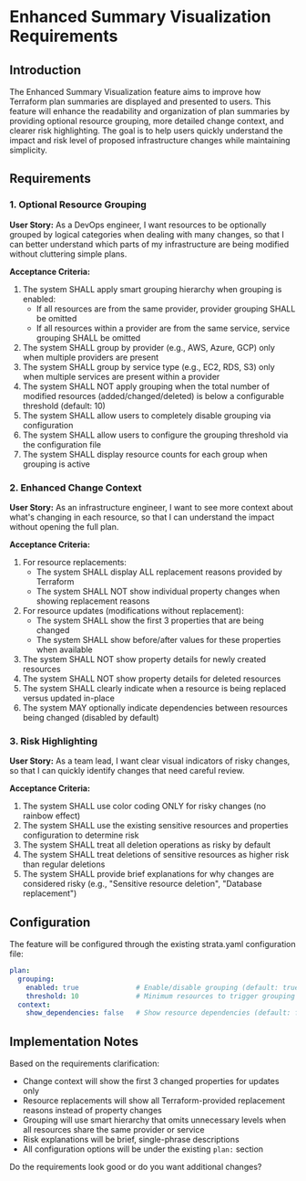 # Enhanced Summary Visualization Requirements

## Introduction

The Enhanced Summary Visualization feature aims to improve how Terraform plan summaries are displayed and presented to users. This feature will enhance the readability and organization of plan summaries by providing optional resource grouping, more detailed change context, and clearer risk highlighting. The goal is to help users quickly understand the impact and risk level of proposed infrastructure changes while maintaining simplicity.

## Requirements

### 1. Optional Resource Grouping

**User Story:** As a DevOps engineer, I want resources to be optionally grouped by logical categories when dealing with many changes, so that I can better understand which parts of my infrastructure are being modified without cluttering simple plans.

**Acceptance Criteria:**
1. The system SHALL apply smart grouping hierarchy when grouping is enabled:
   - If all resources are from the same provider, provider grouping SHALL be omitted
   - If all resources within a provider are from the same service, service grouping SHALL be omitted
2. The system SHALL group by provider (e.g., AWS, Azure, GCP) only when multiple providers are present
3. The system SHALL group by service type (e.g., EC2, RDS, S3) only when multiple services are present within a provider
4. The system SHALL NOT apply grouping when the total number of modified resources (added/changed/deleted) is below a configurable threshold (default: 10)
5. The system SHALL allow users to completely disable grouping via configuration
6. The system SHALL allow users to configure the grouping threshold via the configuration file
7. The system SHALL display resource counts for each group when grouping is active

### 2. Enhanced Change Context

**User Story:** As an infrastructure engineer, I want to see more context about what's changing in each resource, so that I can understand the impact without opening the full plan.

**Acceptance Criteria:**
1. For resource replacements:
   - The system SHALL display ALL replacement reasons provided by Terraform
   - The system SHALL NOT show individual property changes when showing replacement reasons
2. For resource updates (modifications without replacement):
   - The system SHALL show the first 3 properties that are being changed
   - The system SHALL show before/after values for these properties when available
3. The system SHALL NOT show property details for newly created resources
4. The system SHALL NOT show property details for deleted resources
5. The system SHALL clearly indicate when a resource is being replaced versus updated in-place
6. The system MAY optionally indicate dependencies between resources being changed (disabled by default)

### 3. Risk Highlighting

**User Story:** As a team lead, I want clear visual indicators of risky changes, so that I can quickly identify changes that need careful review.

**Acceptance Criteria:**
1. The system SHALL use color coding ONLY for risky changes (no rainbow effect)
2. The system SHALL use the existing sensitive resources and properties configuration to determine risk
3. The system SHALL treat all deletion operations as risky by default
4. The system SHALL treat deletions of sensitive resources as higher risk than regular deletions
5. The system SHALL provide brief explanations for why changes are considered risky (e.g., "Sensitive resource deletion", "Database replacement")

## Configuration

The feature will be configured through the existing strata.yaml configuration file:

```yaml
plan:
  grouping:
    enabled: true              # Enable/disable grouping (default: true)
    threshold: 10              # Minimum resources to trigger grouping (default: 10)
  context:
    show_dependencies: false   # Show resource dependencies (default: false)
```

## Implementation Notes

Based on the requirements clarification:
- Change context will show the first 3 changed properties for updates only
- Resource replacements will show all Terraform-provided replacement reasons instead of property changes
- Grouping will use smart hierarchy that omits unnecessary levels when all resources share the same provider or service
- Risk explanations will be brief, single-phrase descriptions
- All configuration options will be under the existing `plan:` section

Do the requirements look good or do you want additional changes?